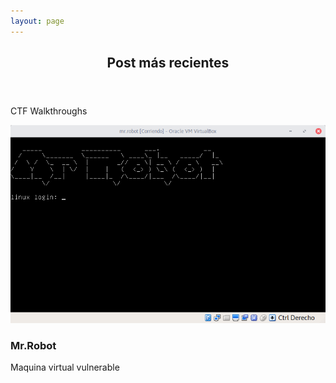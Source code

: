 ```yaml
---
layout: page
---
```


<!-- Section -->

<section>
  <header class="major">
  <h2>Post más recientes</h2>
</header>
  <div class="posts ">
  <article>
  <p> CTF Walkthroughs </p>
  <a href="{{ 'mr-robot.html' | absolute_url }}" class="image">
  <img src="assets/img/mrRobot0.png" alt="captura máquina Mr.Robot">
</a>
  <h3>Mr.Robot</h3>
  <p>Maquina virtual vulnerable </p>
</article>
</div>
</section>
